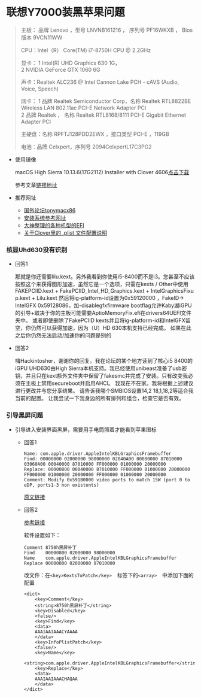 # 联想Y7000装黑苹果问题

> 主板： 品牌 Lenovo ，型号 LNVNB161216 ， 序列号 PF16WKXB ， Bios版本 9VCN11WW
>
> CPU：Intel（R） Core(TM) i7-8750H CPU @ 2.2GHz
>
> 显卡： 
>     1 Intel(R) UHD Graphics 630 1G，  
>     2 NVIDIA GeForce GTX 1060 6G
>
> 声卡：Realtek ALC236 @ Intel Cannon Lake PCH - cAVS (Audio, Voice, Speech)	 
>
> 网卡：
>     1 品牌 Realtek Semiconductor Corp，名称 Realtek RTL8822BE Wireless LAN 802.11ac PCI-E Network Adapter	PCI    
>     2 品牌 Realtek ， 名称 Realtek RTL8168/8111 PCI-E Gigabit Ethernet Adapter	PCI
>
> 主硬盘：名称 RPFTJ128PDD2EWX ，接口类型 PCI-E ，119GB
>
> 电池：品牌 Celxpert，序列号 2094CelxpertL17C3PG2

- 使用镜像

  macOS High Sierra 10.13.6(17G2112) Installer with Clover 4606[点击下载](https://mirrors.dtops.cc/iso/MacOS/daliansky_macos/macOS%20High%20Sierra%2010.13.6%2817G2112%29%20Installer%20with%20Clover%204606.dmg)

  参考文章[链接地址](https://blog.daliansky.net/macOS-High-Sierra-10.13.6-17G2112-Release-Special-with-Clover-4606-original-mirror.html)

- 推荐网址

  + [国外论坛tonymacx86](www.tonymacx86.com)
  + [安装系统参考网址](https://osx.cx/macos-high-sierra-10-13-xhackintosh-installation-tutorial.html)
  + [大神整理的各种机型的EFI](https://github.com/sqlsec/clover)
  + [关于Clover里的 .plist 文件配置说明](https://clover-wiki.zetam.org/zh-CN/Configuration#Config.plist-%E7%BB%93%E6%9E%84)

### 核显Uhd630没有识别

- 回答1

  那就是你还需要lilu.kext。另外我看到你使用i5-8400而不是i3。您甚至不应该按照这个来获得图形加速，虽然它是一个选项，只需在kexts / Other中使用FAKEPCIID.kext + FakePCIID_Intel_HD_Graphics.kext + IntelGraphicsFixup.kext + Lilu.kext 然后将ig-platform-id设置为0x59120000 ，FakeID-> IntelGFX 0x59128086，加-disablegfxfirmware bootflag允许Kaby湖iGPU的引导+取决于你的主板可能需要AptioMemoryFix.efi在drivers64UEFI文件夹中。  或者即使删除了FakePCIID kexts并且将ig-platform-id和IntelGFX留空，你仍然可以获得加速，因为（U）HD 630本机支持已经完成。  如果在此之后你仍然无法启动/加速你的问题是别的 

- 回答2

  嗨Hackintosher，谢谢你的回复。我在论坛的某个地方读到了核心i5 8400的iGPU UHD630由High Sierra本机支持。我已经使用unibeast准备了usb密钥，并且只在kext额外文件夹中保留了fakesmc并完成了安装。只有改变我必须在主板上禁用secureboot并启用AHCI。  我现在不在家。我将根据上述建议进行更改并与您分享结果。  请告诉我哪个SMBIOS设置14,2 18,1,18,2等适合我当前的配置。  让我尝试一下我身边的所有排列和组合，检查它是否有效。

### 引导黑屏问题

- 引导进入安装界面黑屏，需要用手电筒照着才能看到苹果图标

  + 回答1

    ```
    Name: com.apple.driver.AppleIntelKBLGraphicsFramebuffer
    Find: 00000800 02000000 98000000 02040A00 00080000 87010000 03060A00 00040000 87010000 FF000000 01000000 20000000
    Replace: 00000800 00040000 87010000 FF000000 01000000 20000000 FF000000 01000000 20000000 FF000000 01000000 20000000
    Comment: Modify 0x591B0000 video ports to match 15W (port 0 to eDP, ports1-3 non existents)
    ```

    [原文链接](https://www.tonymacx86.com/threads/help-black-screen-when-uhd630-run-with-internal-screen.250577/page-5#post-1762999)

  + 回答2

    [参考链接](https://blog.daliansky.net/macOS-10.13-installation-of-common-problems-and-solutions.html?utm_source=com.tencent.tim&utm_medium=social&utm_oi=859884932347080704&tdsourcetag=s_pctim_aiomsg)

    软件设置如下：

    ```
    Comment	8750h黑屏补丁
    Find	00000800 02000000 98000000
    Name	com.apple.driver.AppleIntelKBLGraphicsFramebuffer
    Replace	00000800 02000000 87010000
    ```

    改文件：在`<key>KextsToPatch</key>  `标签下的`<array>  `中添加下面的配置

    ```
    <dict>
        <key>Comment</key>
        <string>8750h黑屏补丁</string>
        <key>Disabled</key>
        <false/>
        <key>Find</key>
        <data>
        AAAIAAIAAACYAAAA
        </data>
        <key>InfoPlistPatch</key>
        <false/>
        <key>Name</key>
        <string>com.apple.driver.AppleIntelKBLGraphicsFramebuffer</string>
        <key>Replace</key>
        <data>
        AAAIAAIAAACHAQAA
        </data>
    </dict>
    ```
